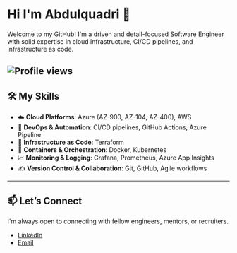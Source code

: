 # Hi I'm Abdulquadri 👋
Welcome to my GitHub! I'm a driven and detail-focused Software Engineer with solid expertise in cloud infrastructure, CI/CD pipelines, and infrastructure as code.

![Profile views](https://komarev.com/ghpvc/?username=olaolatunbos&label=Profile%20views)
---


## 🛠️ My Skills

- ☁️ **Cloud Platforms**: Azure (AZ-900, AZ-104, AZ-400), AWS
- 🪈 **DevOps & Automation**: CI/CD pipelines, GitHub Actions, Azure Pipeline
- 🧱 **Infrastructure as Code**: Terraform 
- 🐳 **Containers & Orchestration**: Docker, Kubernetes
- 📈 **Monitoring & Logging**: Grafana, Prometheus, Azure App Insights  
- ✍️ **Version Control & Collaboration**: Git, GitHub, Agile workflows  


---

## 📫 Let’s Connect

I'm always open to connecting with fellow engineers, mentors, or recruiters.

- [LinkedIn]([www.linkedin.com/in/abdulquadri-olatunbosun-726428328](https://www.linkedin.com/in/abdulquadri-olatunbosun-726428328/))  
- [Email](olaolat@hotmail.com)  



